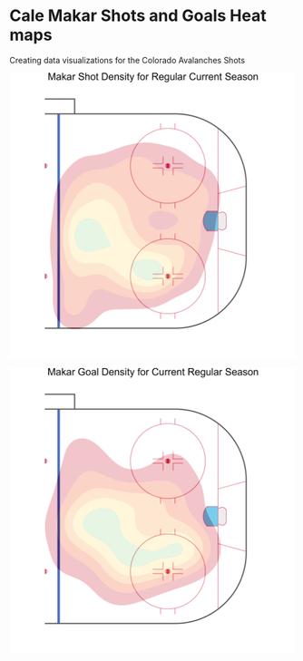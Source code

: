 # Cale Makar Shots and Goals Heat maps

Creating data visualizations for the Colorado Avalanches Shots

![Makar Shots](plots/Makar_Shot_Density.jpg)


![Makar Goals](plots/Makar_Goals_Density.jpg)


